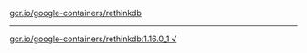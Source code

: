 [gcr.io/google-containers/rethinkdb](https://hub.docker.com/r/anjia0532/google-containers.rethinkdb/tags/) 

----
[gcr.io/google-containers/rethinkdb:1.16.0_1 √](https://hub.docker.com/r/anjia0532/google-containers.rethinkdb/tags/)


